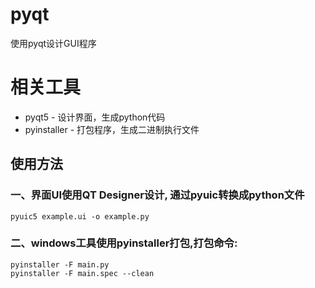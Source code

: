 # pyqt

使用pyqt设计GUI程序

# 相关工具

* pyqt5       - 设计界面，生成python代码
* pyinstaller - 打包程序，生成二进制执行文件

## 使用方法

### 一、界面UI使用QT Designer设计, 通过pyuic转换成python文件

```
pyuic5 example.ui -o example.py
```

### 二、windows工具使用pyinstaller打包,打包命令:

```
pyinstaller -F main.py
pyinstaller -F main.spec --clean
```
